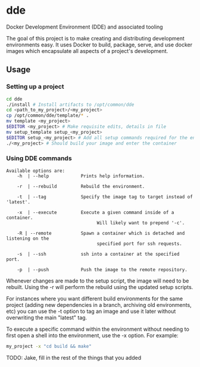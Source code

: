 # dde

Docker Development Environment (DDE) and associated tooling

The goal of this project is to make creating and distributing development
environments easy. It uses Docker to build, package, serve, and use
docker images which encapsulate all aspects of a project's development.

## Usage
### Setting up a project
```bash
cd dde
./install # Install artifacts to /opt/common/dde
cd <path_to_my_project>/<my_project>
cp /opt/common/dde/template/* .
mv template <my_project>
$EDITOR <my_project> # Make requisite edits, details in file
mv setup_template setup_<my_project>
$EDITOR setup_<my_project> # Add all setup commands required for the environment
./<my_project> # Should build your image and enter the container
```

### Using DDE commands
```
Available options are:
    -h  | --help            Prints help information.

    -r  | --rebuild         Rebuild the environment.

    -t  | --tag             Specify the image tag to target instead of 'latest'.

    -x  | --execute         Execute a given command inside of a container. 
                                  Will likely want to prepend '-c'.

    -R | --remote           Spawn a container which is detached and listening on the
                                  specified port for ssh requests.

    -s  | --ssh             ssh into a container at the specified port.

    -p  | --push            Push the image to the remote repository.
```

Whenever changes are made to the setup script, the image will need to be
rebuilt. Using the -r will perform the rebuild using the updated setup scripts.

For instances where you want different build environments for the same project
(adding new dependencies in a branch, archiving old environments, etc) you can
use the -t option to tag an image and use it later without overwriting the main
"latest" tag.

To execute a specific command within the environment without needing to first
open a shell into the environment, use the -x option. For example:
```bash
my_project -x "cd build && make"
```

TODO: Jake, fill in the rest of the things that you added
